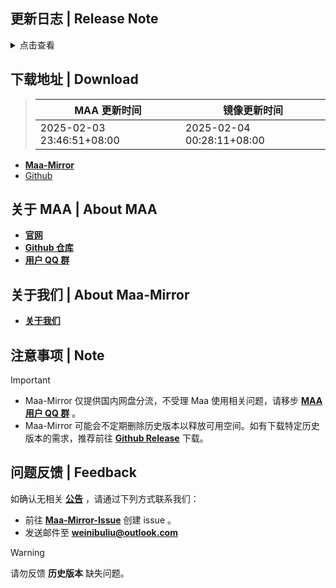 ## 更新日志 | Release Note
<details>

<summary>点击查看</summary>

### 修复 | Fix

* 自动战斗勾选使用理智药时自动编队卡住  By status102
* 招募测试函数修复 (#11723)  By Roland125

### 其他 | Other

* GetAsync catch 未处理 logUri  By ABA2396
* 加个 json 解析 catch  By ABA2396

**Full Changelog**: [v5.13.0-beta.4 -> v5.13.0-beta.5](https://github.com/MaaAssistantArknights/MaaAssistantArknights/compare/v5.13.0-beta.4...v5.13.0-beta.5)


</details>

## 下载地址 | Download
> MAA 更新时间 | 镜像更新时间
> --- | ---
> 2025-02-03 23:46:51+08:00 | 2025-02-04 00:28:11+08:00

- **[Maa-Mirror](https://mmirror.top/download.html)**
- [Github](https://github.com/MaaAssistantArknights/MaaAssistantArknights/releases/v5.13.0-beta.5)

## 关于 MAA | About MAA
- **[官网](https://maa.plus)**
- **[Github 仓库](https://github.com/MaaAssistantArknights/MaaAssistantArknights)**
- **[用户 QQ 群](https://ota.maa.plus/MaaAssistantArknights/api/qqgroup)**

## 关于我们 | About Maa-Mirror
- **[关于我们](https://www.mmirror.top/about.html)**

## 注意事项 | Note
> [!IMPORTANT]
> - Maa-Mirror 仅提供国内网盘分流，不受理 Maa 使用相关问题，请移步 **[MAA 用户 QQ 群](https://ota.maa.plus/MaaAssistantArknights/api/qqgroup)** 。
> - Maa-Mirror 可能会不定期删除历史版本以释放可用空间。如有下载特定历史版本的需求，推荐前往 **[Github Release](https://github.com/MaaAssistantArknights/MaaAssistantArknights/releases)** 下载。

## 问题反馈 | Feedback
如确认无相关 **[公告](https://mmirror.top/post/gong-gao.html)** ，请通过下列方式联系我们：
- 前往 **[Maa-Mirror-Issue](https://github.com/MaaMirror/Maa-Mirror-Issue/issues)** 创建 issue 。
- 发送邮件至 **<a href="weinibuliu@outlook.com">weinibuliu@outlook.com</a>**
> [!WARNING]
> 请勿反馈 **历史版本** 缺失问题。
